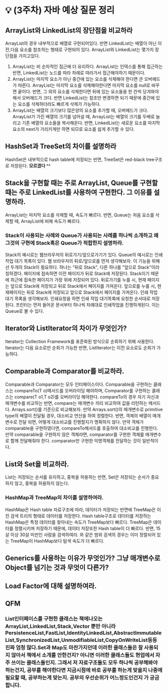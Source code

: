 # 💡 (3주차) 자바 예상 질문 정리

## ArrayList와 LinkedList의 장단점을 비교하라
ArrayList의 경우 내부적으로 배열로 구현되어있다. 반면 LinkedList는 배열이 아닌 이전,다음 요소를 참조하는 형태로 구현되어 있다.
ArrayList와 LinkedList는 몇가지 장단점을 가지고있다.
1. ArrayList는 비 순차적인 접근에 더 유리하다.
   ArrayList는 인덱스를 통해 접근하는 반면, LinkedList는 노드를 따라 차례로 따라가서 접근해야하기 때문이다.
2. ArrayList는 마지막 요소가 아닌 중간에 있는 요소를 삭제해야 한다면 큰 오버헤드가 따른다.
   ArrayList는 마지막 요소를 삭제해야한다면 마지막 요소를 null로 바꾸면 끝이다. 반면, 그 외의 요소를 삭제한다면 뒤에 있는 요소들을 한 칸씩 당겨와야 해서 오버헤드가 크다. 반면 LinkedList는 참조만 변경하면 되기 때문에 중간에 있는 요소를 삭제하더라도 빠르게 삭제가 가능하다.
3. ArrayList는 배열의 크기보다 많은양의 요소를 추가할 때, 오버헤드가 크다.
   ArrayList가 가진 배열의 크기를 넘어설 때, ArrayList는 배열의 크기를 두배로 늘리고 기존 배열의 요소들을 복사해온다. 반면, LinkedList는 새로운 요소를 마지막 요소의 next가 가리키게만 하면 되므로 요소를 쉽게 추가할 수 있다.
## HashSet과 TreeSet의 차이를 설명하라
HashSet은 내부적으로 hash table에 저장되는 반면, TreeSet은 red-black tree구조로 저장된다. **모르겠다 ^^**

## Stack을 구현할 때는 주로 ArrayList, Queue를 구현할 때는 주로 LinkedList를 사용하여 구현한다. 그 이유를 설명하라.
ArrayList는 마지막 요소를 삭제할 때, 속도가 빠르다. 반면, Queue는 처음 요소를 삭제할 때, ArrayList에 비해 속도가 빠르다.

### Stack이 사용되는 사례와 Queue가 사용되는 사례를 하나씩 소개하고 왜 그것의 구현에 Stack혹은 Queue가 적합한지 설명하라.
Stack의 예시로는 웹브라우저의 뒤로가기/앞으로가기가 있다. Queue의 예시로는 인쇄 작업 대기 목록이 있다.
웹 브라우저의 뒤로/앞으로를 먼저 생각해보자. 이 기능을 위해선 두개의 Stack이 필요하다. 하나는 "뒤로 Stack", 다른 하나를 "앞으로 Stack"이라 칭하겠다. 페이지에 접속하면 이전 페이지가 뒤로 Stack에 저장된다. Stack이기 때문에 최근에 접속한 페이지가 가장 위에 저장되어 있다. 뒤로가기를 누를 시, 현재 페이지는 앞으로 Stack에 저장되고 뒤로 Stack에서 페이지를 가져온다. 앞으로를 누를 시, 현재페이지는 뒤로 Stack에 저장되고 앞으로 Stack에서 페이지를 가져온다.
인쇄 작업 대기 목록을 생각해보자. 인쇄요청을 하면 인쇄 작업 대기목록에 요청한 순서대로 저장된다. 프린터는 먼저 들어온 문서부터 하나씩 차례대로 인쇄작업을 진행하게된다. 이는 Queue로 볼 수 있다.

## Iterator와 ListIterator의 차이가 무엇인가?
Iterator는 Collection Framework를 표준화된 방식으로 순회하기 위해 사용한다. Iterator는 다음 요소로만 순회가 가능한 반면, ListIterator는 이전 요소로도 순회가 가능하다.

## Comparable과 Comparator를 비교하라.
Comparable과 Comparator는 모두 인터페이스이다. Comparable을 구현하는 클래스는 compareTo(T o)메서드를 오버라이딩 해야하며,
Comparator를 구현하는 클래스는 compare(T o1,T o2)를 오버라이딩 해야한다.
compareTo의 경우 자기 자신과 매개변수를 비교하는 반면, compare는 매개변수 끼리 비교하여 값을 리턴하는 메서드다.
Arrays.sort()를 기준으로 비교해보자. 만약 Arrays.sort()의 매개변수로 primitive type의 배열이 전달될 경우, 대소비교 연산을 하여 정렬한다. 반면, 객체의 배열이 매개변수로 전달 되면, 어떻게 대소비교를 진행할지가 명확하지 않다. 만약 객체가 comparable을 구현하였다면, compareTo메서드를 호출하여 대소비교를 진행한다. 만약 comparable을 구현하지 않은 객체라면, comparator를 구현한 객체를 매개변수로 함께 전달해줘야 한다. comparator만 구현한 익명객체를 전달하는 것이 일반적이다.

## List와 Set을 비교하라.
List는 저장되는 순서를 유지하고, 중복을 허용하는 반면,
Set은 저장되는 순서가 중요하지 않고, 중복을 허용하지 않는다.

### HashMap과 TreeMap의 차이를 설명하여라.
HashMap은 Hash table 자료구조에 따라, 데이터가 저장되는 반면에
TreeMap은 이진 검색 트리의 형태로 데이터를 저장한다. 
Hash table구조로 데이터를 저장하는 HashMap은 특정 데이터를 찾아내는 속도가 TreeMap보다 빠르다. TreeMap은 데이터를 정렬시키며 저장하기 때문에, 데이터 저장또한 Hash table이 더 빠르다. 반면, 15살 이상 30살 미만인 사람을 검색하여라. 와 같은 범위 검색의 경우는 이미 정렬되어 있는 TreeMap이 HashMap보다 탐색 속도가 더 빠르다.

## Generics를 사용하는 이유가 무엇인가? 그냥 매개변수로 Object를 넘기는 것과 무엇이 다른가?

## Load Factor에 대해 설명하여라.













## QFM

### List인터페이스를 구현한 클래스는 책에나오는 ArrayList,LinkedList,Stack,Vector 뿐만 아니라 PersistenceList,FastList,IdentityLinkedList,AbstractImmutableList,SynchronizedList,UnmodifiableList,CopyOnWriteList등등 진짜 엄청 많다.Set과 Map도 마찬가지던데 이러한 클래스들은 잘 사용되지 않아서 책에서 소개를 안한건지? 아니면 이러한 클래스들도 현업에서 자주 쓰이는 클래스들인지. 그래서 저 자료구조들도 모두 하나씩 공부해봐야 하는건지, 공부를 해야한다면 지금시점에 바로 공부를 하는게 맞을지 나중에 필요할 때, 공부하는게 맞는지. 공부의 우선순위가 어느정도인건지 가 궁금합니다.

